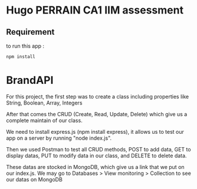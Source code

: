 # Hugo PERRAIN CA1 IIM assessment

## Requirement 

to run this app :

```bash
npm install
```

# BrandAPI

For this project, the first step was to create a class including properties like String, Boolean, Array, Integers

After that comes the CRUD (Create, Read, Update, Delete) which give us a complete maintain of our class. 

We need to install express.js (npm install express), it allows us to test our app on a server by running "node index.js".

Then we used Postman to test all CRUD methods, POST to add data, GET to display datas, PUT to modify data in our class, and DELETE to delete data.

These datas are stocked in MongoDB, which give us a link that we put on our index.js. We may go to Databases > View monitoring > Collection to see our datas on MongoDB


